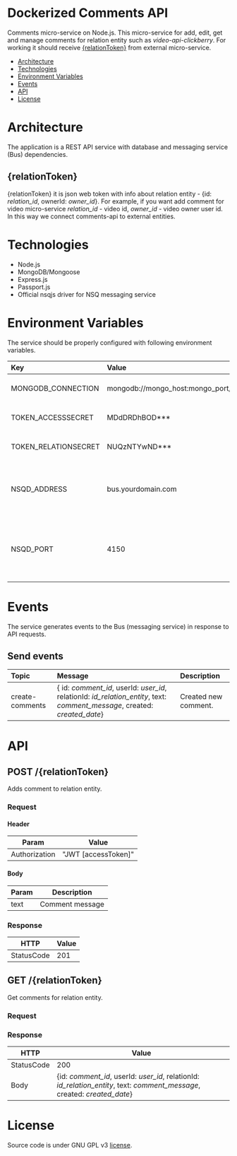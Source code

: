 # Dockerized Comments API
Comments micro-service on Node.js. This micro-service for add, edit, get and manage comments for relation entity such as *video-api-clickberry*. For working it should receive [{relationToken}](#relationToken) from external micro-service.

* [Architecture](#architecture)
* [Technologies](#technologies)
* [Environment Variables](#environment-variables)
* [Events](#events)
* [API](#api)
* [License](#license)

# Architecture
The application is a REST API service with database and messaging service (Bus) dependencies.
## {relationToken}
{relationToken} it is json web token with info about relation entity - {id: *relation_id*, ownerId: *owner_id*}. For example, if you want add comment for video micro-service *relation_id* - video id, *owner_id* - video owner user id. In this way we connect comments-api to external entities.

# Technologies
* Node.js
* MongoDB/Mongoose
* Express.js
* Passport.js
* Official nsqjs driver for NSQ messaging service

# Environment Variables
The service should be properly configured with following environment variables.

Key | Value | Description
:-- | :-- | :-- 
MONGODB_CONNECTION | mongodb://mongo_host:mongo_port/auth | MongoDB connection string.
TOKEN_ACCESSSECRET | MDdDRDhBOD*** | Access token secret.
TOKEN_RELATIONSECRET | NUQzNTYwND*** | Refresh token secret.
NSQD_ADDRESS | bus.yourdomain.com | A hostname or an IP address of the NSQD running instance.
NSQD_PORT | 4150 | A TCP port number of the NSQD running instance to publish events.

# Events
The service generates events to the Bus (messaging service) in response to API requests.

## Send events

Topic | Message | Description
:-- | :-- | :--
create-comments | { id: *comment_id*, userId: *user_id*, relationId: *id_relation_entity*, text: *comment_message*, created: *created_date*} | Created new comment.

# API
## POST /{relationToken}
Adds comment to relation entity.

### Request
#### Header
| Param   | Value |
|----------|-------------|
| Authorization     | "JWT [accessToken]" |
#### Body
| Param    | Description |
|----------|-------------|
| text    | Comment message       |

### Response
| HTTP       |      Value                                                         |
|------------|--------------------------------------------------------------------|
| StatusCode | 201                                                                |

## GET /{relationToken}
Get comments for relation entity.

### Request
### Response
| HTTP       |      Value                                                         |
|------------|--------------------------------------------------------------------|
| StatusCode  | 200                                                               |
| Body        | {id: *comment_id*, userId: *user_id*, relationId: *id_relation_entity*, text: *comment_message*, created: *created_date*} |

# License
Source code is under GNU GPL v3 [license](LICENSE).
